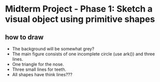 # Midterm Project - Phase 1: Sketch a visual object using primitive shapes

## how to draw

- The background will be somewhat grey?
- The main figure consists of one incomplete circle (use ark()) and three lines.
- One triangle for the nose.
- Three small lines for teeth.
- All shapes have think lines???